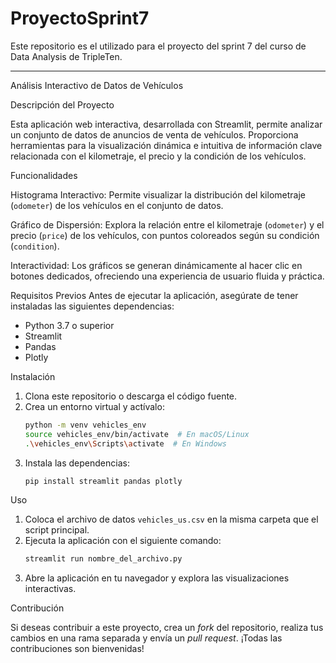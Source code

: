 # ProyectoSprint7
Este repositorio es el utilizado para el proyecto del sprint 7 del curso de Data Analysis de TripleTen.


---

Análisis Interactivo de Datos de Vehículos

Descripción del Proyecto

Esta aplicación web interactiva, desarrollada con Streamlit, permite analizar un conjunto de datos de anuncios de venta de vehículos. Proporciona herramientas para la visualización dinámica e intuitiva de información clave relacionada con el kilometraje, el precio y la condición de los vehículos.

Funcionalidades

Histograma Interactivo: Permite visualizar la distribución del kilometraje (`odometer`) de los vehículos en el conjunto de datos.

Gráfico de Dispersión: Explora la relación entre el kilometraje (`odometer`) y el precio (`price`) de los vehículos, con puntos coloreados según su condición (`condition`).

Interactividad: Los gráficos se generan dinámicamente al hacer clic en botones dedicados, ofreciendo una experiencia de usuario fluida y práctica.

Requisitos Previos
Antes de ejecutar la aplicación, asegúrate de tener instaladas las siguientes dependencias:

- Python 3.7 o superior
- Streamlit
- Pandas
- Plotly

Instalación
1. Clona este repositorio o descarga el código fuente.
2. Crea un entorno virtual y actívalo:
   ```bash
   python -m venv vehicles_env
   source vehicles_env/bin/activate  # En macOS/Linux
   .\vehicles_env\Scripts\activate  # En Windows
   ```
3. Instala las dependencias:
   ```bash
   pip install streamlit pandas plotly
   ```

Uso

1. Coloca el archivo de datos `vehicles_us.csv` en la misma carpeta que el script principal.
2. Ejecuta la aplicación con el siguiente comando:
   ```bash
   streamlit run nombre_del_archivo.py
   ```
3. Abre la aplicación en tu navegador y explora las visualizaciones interactivas.

Contribución

Si deseas contribuir a este proyecto, crea un *fork* del repositorio, realiza tus cambios en una rama separada y envía un *pull request*. ¡Todas las contribuciones son bienvenidas!

